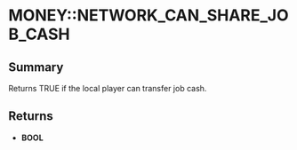 # MONEY::NETWORK_CAN_SHARE_JOB_CASH

## Summary
Returns TRUE if the local player can transfer job cash.

## Returns
* **BOOL**